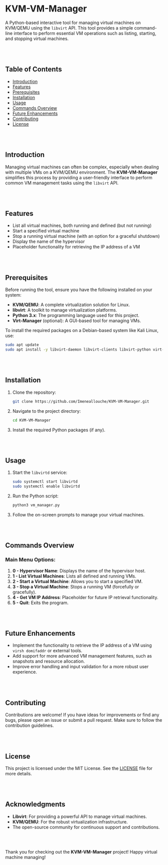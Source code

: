 # KVM-VM-Manager

A Python-based interactive tool for managing virtual machines on KVM/QEMU using the `libvirt` API. This tool provides a simple command-line interface to perform essential VM operations such as listing, starting, and stopping virtual machines.

<br><br>

## Table of Contents

- [Introduction](#introduction)
- [Features](#features)
- [Prerequisites](#prerequisites)
- [Installation](#installation)
- [Usage](#usage)
- [Commands Overview](#commands-overview)
- [Future Enhancements](#future-enhancements)
- [Contributing](#contributing)
- [License](#license)

<br><br>

## Introduction

Managing virtual machines can often be complex, especially when dealing with multiple VMs on a KVM/QEMU environment. The **KVM-VM-Manager** simplifies this process by providing a user-friendly interface to perform common VM management tasks using the `libvirt` API.

<br><br>

## Features

- List all virtual machines, both running and defined (but not running)
- Start a specified virtual machine
- Stop a running virtual machine (with an option for a graceful shutdown)
- Display the name of the hypervisor
- Placeholder functionality for retrieving the IP address of a VM

<br><br>

## Prerequisites

Before running the tool, ensure you have the following installed on your system:

- **KVM/QEMU**: A complete virtualization solution for Linux.
- **libvirt**: A toolkit to manage virtualization platforms.
- **Python 3.x**: The programming language used for this project.
- **Virt-Manager** (optional): A GUI-based tool for managing VMs.

To install the required packages on a Debian-based system like Kali Linux, use:

```bash
sudo apt update
sudo apt install -y libvirt-daemon libvirt-clients libvirt-python virt-manager
```

<br><br>

## Installation

1. Clone the repository:
   ```bash
   git clone https://github.com/Imeneallouche/KVM-VM-Manager.git
   ```
2. Navigate to the project directory:
   ```bash
   cd KVM-VM-Manager
   ```
3. Install the required Python packages (if any).

<br><br>

## Usage

1. Start the `libvirtd` service:
   ```bash
   sudo systemctl start libvirtd
   sudo systemctl enable libvirtd
   ```
2. Run the Python script:
   ```bash
   python3 vm_manager.py
   ```
3. Follow the on-screen prompts to manage your virtual machines.

<br><br>

## Commands Overview

### Main Menu Options:

1. **0 - Hypervisor Name**: Displays the name of the hypervisor host.
2. **1 - List Virtual Machines**: Lists all defined and running VMs.
3. **2 - Start a Virtual Machine**: Allows you to start a specified VM.
4. **3 - Stop a Virtual Machine**: Stops a running VM (forcefully or gracefully).
5. **4 - Get VM IP Address**: Placeholder for future IP retrieval functionality.
6. **5 - Quit**: Exits the program.

<br><br>

## Future Enhancements

- Implement the functionality to retrieve the IP address of a VM using `virsh domifaddr` or external tools.
- Add support for more advanced VM management features, such as snapshots and resource allocation.
- Improve error handling and input validation for a more robust user experience.

<br><br>

## Contributing

Contributions are welcome! If you have ideas for improvements or find any bugs, please open an issue or submit a pull request. Make sure to follow the contribution guidelines.

<br><br>

## License

This project is licensed under the MIT License. See the [LICENSE](LICENSE) file for more details.

<br><br>

## Acknowledgments

- **Libvirt**: For providing a powerful API to manage virtual machines.
- **KVM/QEMU**: For the robust virtualization infrastructure.
- The open-source community for continuous support and contributions.

<br><br>

Thank you for checking out the **KVM-VM-Manager** project! Happy virtual machine managing!
